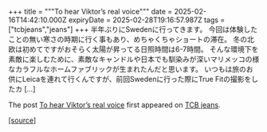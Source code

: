 +++
title = """To hear Viktor’s real voice"""
date = 2025-02-16T14:42:10.000Z
expiryDate = 2025-02-28T19:16:57.987Z
tags = ["tcbjeans","jeans"]
+++
半年ぶりにSwedenに行ってきます。 今回は体験したことの無い寒さの時期に行く事もあり、めちゃくちゃショートの滞在。 冬の北欧は初めてですがおそらく太陽が昇ってる日照時間は6-7時間。 そんな環境下を素敵に楽しむために、素敵なキャンドルや日本でも馴染みが深いマリメッコの様なカラフルなホームファブリックが生まれたんだと思います。 いつもは旅のお供にLeicaを連れて行くんですが、前回Swedenに行った際にTrue Fitの撮影をしたカ \[…\]

The post [To hear Viktor’s real voice](http://tcbjeans.com/2025/02/16/51284) first appeared on [TCB jeans](http://tcbjeans.com).

[[source]](http://tcbjeans.com/2025/02/16/51284)
